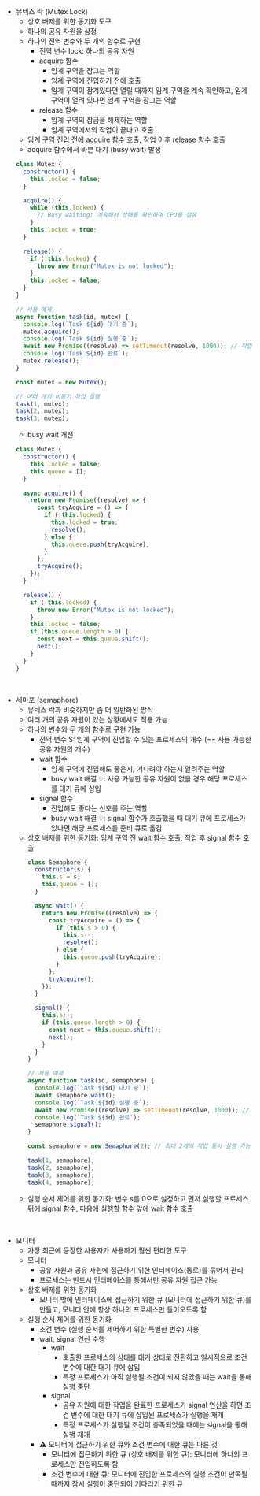 - 뮤텍스 락 (Mutex Lock)
  - 상호 배제를 위한 동기화 도구
  - 하나의 공유 자원을 상정
  - 하나의 전역 변수와 두 개의 함수로 구현
    - 전역 변수 lock: 하나의 공유 자원
    - acquire 함수
      - 임계 구역을 잠그는 역할
      - 임계 구역에 진입하기 전에 호출
      - 임계 구역이 잠겨있다면 열릴 때까지 임계 구역을 계속 확인하고, 임계 구역이 열려 있다면 임계 구역을 잠그는 역할
    - release 함수
      - 임계 구역의 잠금을 해제하는 역할
      - 임계 구역에서의 작업이 끝나고 호출
  - 임계 구역 진입 전에 acquire 함수 호출, 작업 이후 release 함수 호출
  - acquire 함수에서 바쁜 대기 (busy wait) 발생
  ```javascript
  class Mutex {
    constructor() {
      this.locked = false;
    }

    acquire() {
      while (this.locked) {
        // Busy waiting: 계속해서 상태를 확인하며 CPU를 점유
      }
      this.locked = true;
    }

    release() {
      if (!this.locked) {
        throw new Error("Mutex is not locked");
      }
      this.locked = false;
    }
  }

  // 사용 예제
  async function task(id, mutex) {
    console.log(`Task ${id} 대기 중`);
    mutex.acquire();
    console.log(`Task ${id} 실행 중`);
    await new Promise((resolve) => setTimeout(resolve, 1000)); // 작업 시뮬레이션
    console.log(`Task ${id} 완료`);
    mutex.release();
  }
  
  const mutex = new Mutex();
  
  // 여러 개의 비동기 작업 실행
  task(1, mutex);
  task(2, mutex);
  task(3, mutex);
  ```
  - busy wait 개선
  ```javascript
  class Mutex {
    constructor() {
      this.locked = false;
      this.queue = [];
    }
  
    async acquire() {
      return new Promise((resolve) => {
        const tryAcquire = () => {
          if (!this.locked) {
            this.locked = true;
            resolve();
          } else {
            this.queue.push(tryAcquire);
          }
        };
        tryAcquire();
      });
    }
  
    release() {
      if (!this.locked) {
        throw new Error("Mutex is not locked");
      }
      this.locked = false;
      if (this.queue.length > 0) {
        const next = this.queue.shift();
        next();
      }
    }
  }
  ```
<br/>

- 세마포 (semaphore)
  - 뮤텍스 락과 비슷하지만 좀 더 일반화된 방식
  - 여러 개의 공유 자원이 있는 상황에서도 적용 가능
  - 하나의 변수와 두 개의 함수로 구현 가능
    - 전역 변수 S: 임계 구역에 진입할 수 있는 프로세스의 개수 (== 사용 가능한 공유 자원의 개수)
    - wait 함수
      - 임계 구역에 진입해도 좋은지, 기다려야 하는지 알려주는 역할
      - busy wait 해결 💡: 사용 가능한 공유 자원이 없을 경우 해당 프로세스를 대기 큐에 삽입
    - signal 함수
      - 진입해도 좋다는 신호를 주는 역할
      - busy wait 해결 💡: signal 함수가 호출했을 때 대기 큐에 프로세스가 있다면 해당 프로세스를 준비 큐로 옮김
  - 상호 배제를 위한 동기화: 임계 구역 전 wait 함수 호출, 작업 후 signal 함수 호출
    ```javascript
    class Semaphore {
      constructor(s) {
        this.s = s;
        this.queue = [];
      }

      async wait() {
        return new Promise((resolve) => {
          const tryAcquire = () => {
            if (this.s > 0) {
              this.s--;
              resolve();
            } else {
              this.queue.push(tryAcquire);
            }
          };
          tryAcquire();
        });
      }

      signal() {
        this.s++;
        if (this.queue.length > 0) {
          const next = this.queue.shift();
          next();
        }
      }
    }

    // 사용 예제
    async function task(id, semaphore) {
      console.log(`Task ${id} 대기 중`);
      await semaphore.wait();
      console.log(`Task ${id} 실행 중`);
      await new Promise((resolve) => setTimeout(resolve, 1000)); // 작업 시뮬레이션
      console.log(`Task ${id} 완료`);
      semaphore.signal();
    }
    
    const semaphore = new Semaphore(2); // 최대 2개의 작업 동시 실행 가능
    
    task(1, semaphore);
    task(2, semaphore);
    task(3, semaphore);
    task(4, semaphore);
    ```
  - 실행 순서 제어를 위한 동기화: 변수 s를 0으로 설정하고 먼저 실행할 프로세스 뒤에 signal 함수, 다음에 실행할 함수 앞에 wait 함수 호출
<br/>

- 모니터
  - 가장 최근에 등장한 사용자가 사용하기 훨씬 편리한 도구
  - 모니터
    - 공유 자원과 공유 자원에 접근하기 위한 인터페이스(통로)를 묶어서 관리
    - 프로세스는 반드시 인터페이스를 통해서만 공유 자원 접근 가능
  - 상호 배제를 위한 동기화 
    - 모니터 밖에 인터페이스에 접근하기 위한 큐 (모니터에 접근하기 위한 큐)를 만들고, 모니터 안에 항상 하나의 프로세스만 들어오도록 함
  - 실행 순서 제어를 위한 동기화
    - 조건 변수 (실행 순서를 제어하기 위한 특별한 변수) 사용
    - wait, signal 연산 수행
      - wait
        - 호출한 프로세스의 상태를 대기 상태로 전환하고 일시적으로 조건 변수에 대한 대기 큐에 삽입
        - 특정 프로세스가 아직 실행될 조건이 되지 않았을 때는 wait을 통해 실행 중단 
      - signal
        - 공유 자원에 대한 작업을 완료한 프로세스가 signal 연산을 하면 조건 변수에 대한 대기 큐에 삽입된 프로세스가 실행을 재개
        - 특정 프로세스가 실행될 조건이 충족되었을 때에는 signal을 통해 실행 재개
    - ⚠️ 모니터에 접근하기 위한 큐와 조건 변수에 대한 큐는 다른 것
      - 모니터에 접근하기 위한 큐 (상호 배제를 위한 큐): 모니터에 하나의 프로세스만 진입하도록 함
      - 조건 변수에 대한 큐: 모니터에 진입한 프로세스의 실행 조건이 만족될 때까지 잠시 실행이 중단되어 기다리기 위한 큐 
